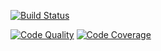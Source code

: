[![Build Status](https://img.shields.io/travis/bleech/acf-field-group-composer.svg?style=flat-square)](https://travis-ci.org/bleech/acf-field-group-composer)
<!-- [![Style Check](https://styleci.io/repos/73226024/shield)](https://styleci.io/repos/73226024) -->
[![Code Quality](https://img.shields.io/scrutinizer/g/bleech/acf-field-group-composer.svg?style=flat-square)](https://scrutinizer-ci.com/g/bleech/acf-field-group-composer)
[![Code Coverage](https://img.shields.io/coveralls/bleech/acf-field-group-composer.svg?style=flat-square)](https://coveralls.io/github/bleech/acf-field-group-composer)
